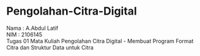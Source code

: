 # Pengolahan-Citra-Digital
Nama : A.Abdul Latif <br> 
NIM  : 2106145 <br>
Tugas 01 Mata Kuliah Pengolahan Citra Digital - Membuat Program Format Citra dan Struktur Data untuk Citra <br>
